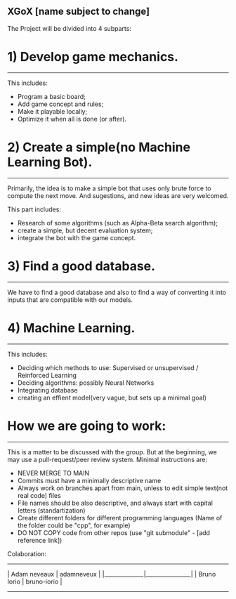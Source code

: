 ## XGoX [name subject to change]
The Project will be divided into 4 subparts:

# 1) Develop game mechanics.

___________
This includes: 

 - Program a basic board;
 - Add game concept and rules;
 - Make it playable locally;
 - Optimize it when all is done (or after).

# 2) Create a simple(no Machine Learning Bot).

__________
Primarily, the idea is to make a simple bot that uses only brute force to compute the next move.
And sugestions, and new ideas are very welcomed.

This part includes:
 - Research of some algorithms (such as Alpha-Beta search algorithm);
 - create a simple, but decent evaluation system;
 - integrate the bot with the game concept.

# 3) Find a good database.

__________
We have to find a good database and also to find a way of converting it into inputs that are
compatible with our models.

# 4) Machine Learning.

__________
This includes:

- Deciding which methods to use: Supervised or unsupervised / Reinforced Learning
- Deciding algorithms: possibly Neural Networks
- Integrating database
- creating an effient model(very vague, but sets up a minimal goal)

# How we are going to work:
___________
This is a matter to be discussed with the group.
But at the beginning, we may use a pull-request/peer review system.
Minimal instructions are:

- NEVER MERGE TO MAIN 
- Commits must have a minimally descriptive name
- Always work on branches apart from main, unless to edit simple text(not real code) files
- File names should be also descriptive, and always start with capital letters (standartization)
- Create different folders for different programming languages (Name of the folder could be "cpp", for example)
- DO NOT COPY code from other repos (use "git submodule" - [add reference link])

Colaboration:

_________________________________
| Adam neveaux |  adamneveux    |
|______________|________________|
| Bruno Iorio  |  bruno-iorio   |
_________________________________

